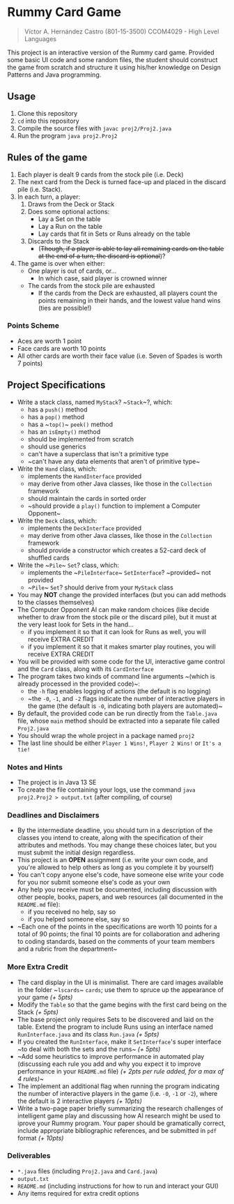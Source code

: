 # Rummy Card Game

> Víctor A. Hernández Castro (801-15-3500)
> CCOM4029 - High Level Languages

This project is an interactive version of the Rummy card game. Provided some basic UI code and some random files, the student should construct the game from scratch and structure it using his/her knowledge on Design Patterns and Java programming.

## Usage

1. Clone this repository
2. `cd` into this repository
3. Compile the source files with `javac proj2/Proj2.java`
4. Run the program `java proj2.Proj2`

## Rules of the game

1. Each player is dealt 9 cards from the stock pile (i.e. Deck)
2. The next card from the Deck is turned face-up and placed in the discard pile (i.e. Stack).
3. In each turn, a player:
	1. Draws from the Deck or Stack
	2. Does some optional actions:
		* Lay a Set on the table
		* Lay a Run on the table
		* Lay cards that fit in Sets or Runs already on the table
	3. Discards to the Stack
		* (~~Though, if a player is able to lay all remaining cards on the table at the end of a turn, the discard is optional~~)?
4. The game is over when either:
	* One player is out of cards, or...
		* In which case, said player is crowned winner
	* The cards from the stock pile are exhausted
		* If the cards from the Deck are exhausted, all players count the points remaining in their hands, and the lowest value hand wins (ties are possible!)

### Points Scheme

* Aces are worth 1 point
* Face cards are worth 10 points
* All other cards are worth their face value (i.e. Seven of Spades is worth 7 points)

## Project Specifications

* Write a stack class, named `MyStack`? ~`Stack`~?, which:
	* has a `push()` method
	* has a `pop()` method
	* has a ~`top()`~ `peek()` method
	* has an `isEmpty()` method
	* should be implemented from scratch
	* should use generics
	* can't have a superclass that isn't a primitive type
	* ~can't have any data elements that aren't of primitive type~
* Write the `Hand` class, which:
	* implements the `HandInterface` provided
	* may derive from other Java classes, like those in the `Collection` framework
	* should maintain the cards in sorted order
	* ~should provide a `play()` function to implement a Computer Opponent~
* Write the `Deck` class, which:
	* implements the `DeckInterface` provided
	* may derive from other Java classes, like those in the `Collection` framework
	* should provide a constructor which creates a 52-card deck of shuffled cards
* Write the ~`Pile`~ `Set`? class, which:
	* implements the ~`PileInterface`~ `SetInterface`? ~provided~ not provided
	* ~`Pile`~ `Set`? should derive from your `MyStack` class
* You may __NOT__ change the provided interfaces (but you can add methods to the classes themselves)
* The Computer Opponent AI can make random choices (like decide whether to draw from the stock pile or the discard pile), but it must at the very least look for Sets in the hand...
	* if you implement it so that it can look for Runs as well, you will receive EXTRA CREDIT
	* if you implement it so that it makes smarter play routines, you will receive EXTRA CREDIT
* You will be provided with some code for the UI, interactive game control and the `Card` class, along with its `CardInterface`
* The program takes two kinds of command line arguments ~(which is already processed in the provided code)~:
	* the `-h` flag enables logging of actions (the default is no logging)
	* ~the `-0`, `-1`, and `-2` flags indicate the number of interactive players in the game (the default is `-0`, indicating both players are automated)~
* By default, the provided code can be run directly from the `Table.java` file, whose `main` method should be extracted into a separate file called `Proj2.java`
* You should wrap the whole project in a package named `proj2`
* The last line should be either `Player 1 Wins!`, `Player 2 Wins!` or `It's a tie!`

### Notes and Hints

* The project is in Java 13 SE
* To create the file containing your logs, use the command `java proj2.Proj2 > output.txt` (after compiling, of course)

### Deadlines and Disclaimers

* By the intermediate deadline, you should turn in a description of the classes you intend to create, along with the specification of their attributes and methods. You may change these choices later, but you must submit the initial design regardless.
* This project is an __OPEN__ assignment (i.e. write your own code, and you're allowed to help others as long as you complete it by yourself)
* You can't copy anyone else's code, have someone else write your code for you nor submit someone else's code as your own
* Any help you receive must be documented, including discussion with other people, books, papers, and web resources (all documented in the `README.md` file):
	* if you received no help, say so
	* if you helped someone else, say so
* ~Each one of the points in the specifications are worth 10 points for a total of 90 points; the final 10 points are for collaboration and adhering to coding standards, based on the comments of your team members and a rubric from the department~

### More Extra Credit

* The card display in the UI is minimalist. There are card images available in the folder ~`lscards`~ `cards`; use them to spruce up the appearance of your game _(+ 5pts)_
* Modify the `Table` so that the game begins with the first card being on the Stack _(+ 5pts)_
* The base project only requires Sets to be discovered and laid on the table. Extend the program to include Runs using an interface named `RunInterface.java` and its class `Run.java` _(+ 5pts)_
* If you created the `RunInterface`, make it `SetInterface`'s super interface ~to deal with both the sets and the runs~ _(+ 5pts)_
* ~Add some heuristics to improve performance in automated play (discussing each rule you add and why you expect it to improve performance in your `README.md` file) _(+ 2pts per rule added, for a max of 4 rules)_~
* The implement an additional flag when running the program indicating the number of interactive players in the game (i.e. `-0`, `-1` or `-2`), where the default is 2 interactive players _(+ 10pts)_
* Write a two-page paper briefly summarizing the research challenges of intelligent game play and discussing how AI research might be used to iprove your Rummy program. Your paper should be gramatically correct, include appropriate bibliographic references, and be submitted in `pdf` format _(+ 10pts)_

### Deliverables

* `*.java` files (including `Proj2.java` and `Card.java`)
* `output.txt`
* `README.md` (including instructions for how to run and interact your GUI)
* Any items required for extra credit options
